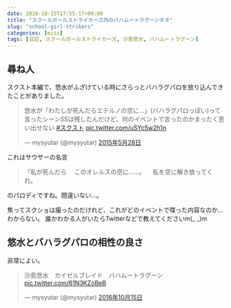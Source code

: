 ```yaml
---
date: 2016-10-15T17:55:17+09:00
title: "スクールガールストライカーズ内のバハムートラグーンネタ"
slug: "school-girl-strikers"
categories: [misc]
tags: [日記, スクールガールストライカーズ, 沙島悠水, バハムートラグーン]
---
```


## 尋ね人

スクスト本編で、悠水がふざけている時にさらっとバハラグパロを放り込んできたことがありました。

<blockquote class="twitter-tweet" data-lang="ja"><p lang="ja" dir="ltr">悠水が「わたしが死んだらエテルノの空に…」(バハラグパロっぽい)って言ったシーンSSは残したんだけど、何のイベントで言ったのかまったく思い出せない <a href="https://twitter.com/hashtag/%E3%82%B9%E3%82%AF%E3%82%B9%E3%83%88?src=hash">#スクスト</a> <a href="http://t.co/uSYc5w2h1n">pic.twitter.com/uSYc5w2h1n</a></p>&mdash; mysyutar (@mysyutar) <a href="https://twitter.com/mysyutar/status/603793650246524928">2015年5月28日</a></blockquote>

これはサウザーの名言

> 「私が死んだら
> 　このオレルスの空に……。
> 　私を空に解き放ってくれ。

のパロディですね。間違いない…。

焦ってスクショは撮ったのだけれど、これがどのイベントで喋った内容なのか…わからない。
誰かわかる人がいたらTwitterなどで教えてくださいm(_ _)m

## 悠水とバハラグパロの相性の良さ

非常によい。

<blockquote class="twitter-tweet" data-lang="ja"><p lang="ja" dir="ltr">沙島悠水　カイゼルブレイド　バハムートラグーン <a href="https://t.co/61N3KZoBeB">pic.twitter.com/61N3KZoBeB</a></p>&mdash; mysyutar (@mysyutar) <a href="https://twitter.com/mysyutar/status/787216756620132353">2016年10月15日</a></blockquote>

<script async src="//platform.twitter.com/widgets.js" charset="utf-8"></script>

